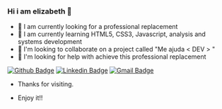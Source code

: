 ### Hi i am elizabeth 🙋


- 🔭 I am currently looking for a professional replacement
- 🌱 I am currently learning HTML5, CSS3, Javascript, analysis and systems development
- 👯 I'm looking to collaborate on a project called "Me ajuda < DEV > "
- 🤔 I'm looking for help with achieve this professional replacement


[![Github Badge](https://img.shields.io/badge/-Github-000?style=flat-square&logo=Github&logoColor=white&link=https://github.com/ElizabethNetto)](https://github.com/ElizabethNetto)
[![Linkedin Badge](https://img.shields.io/badge/-LinkedIn-blue?style=flat-square&logo=Linkedin&logoColor=white&link=www.linkedin.com/in/elizabethnetto)](www.linkedin.com/in/elizabethnetto)
[![Gmail Badge](https://img.shields.io/badge/-Gmail-c14438?style=flat-square&logo=Gmail&logoColor=white&link=mailto:elizabethmjnetto@gmail.com)](mailto:elizabethmjnetto@gmail.com)

- Thanks for visiting. 

- Enjoy it!! 
